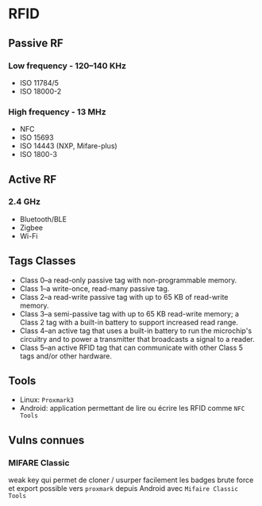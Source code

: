 # RFID

## Passive RF

### Low frequency - 120–140 KHz

* ISO 11784/5
* ISO 18000-2

### High frequency - 13 MHz

* NFC
* ISO 15693
* ISO 14443 (NXP, Mifare-plus)
* ISO 1800-3

## Active RF

### 2.4 GHz

* Bluetooth/BLE
* Zigbee
* Wi-Fi

## Tags Classes

* Class 0–a read-only passive tag with non-programmable memory.
* Class 1–a write-once, read-many passive tag.
* Class 2–a read-write passive tag with up to 65 KB of read-write memory.
* Class 3–a semi-passive tag with up to 65 KB read-write memory; a Class 2 tag with a built-in battery to support increased read range.
* Class 4–an active tag that uses a built-in battery to run the microchip's circuitry and to power a transmitter that broadcasts a signal to a reader.
* Class 5–an active RFID tag that can communicate with other Class 5 tags and/or other hardware.

## Tools

* Linux: `Proxmark3`
* Android: application permettant de lire ou écrire les RFID comme `NFC Tools`

## Vulns connues

### MIFARE Classic

weak key qui permet de cloner / usurper facilement les badges
brute force et export possible vers `proxmark` depuis Android avec `Mifaire Classic Tools`


